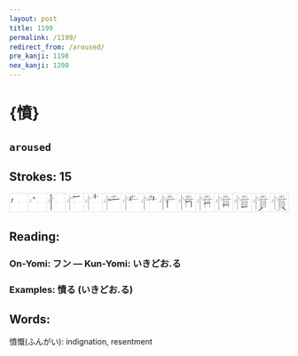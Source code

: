 ```yaml
---
layout: post
title: 1199
permalink: /1199/
redirect_from: /aroused/
pre_kanji: 1198
nex_kanji: 1200
---
```


# {憤}

## `aroused`

## Strokes: 15

<div class="stroke"><img src="../images/E686A4.png" /></div>

## Reading:

### On-Yomi: フン &mdash; Kun-Yomi: いきどお.る

### Examples: 憤る (いきどお.る)

## Words:

憤慨(ふんがい): indignation, resentment
